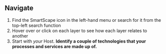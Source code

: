 ## Navigate

1. Find the SmartScape icon in the left-hand menu or search for it from the top-left search function
2. Hover over or click on each layer to see how each layer relates to another
3. Start with *your* Host. **Identify a couple of technologies that your processes and services are made up of.**